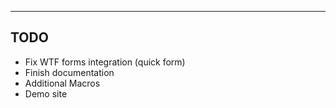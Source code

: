 ----
TODO
----
* Fix WTF forms integration (quick form)  
* Finish documentation
* Additional Macros
* Demo site
